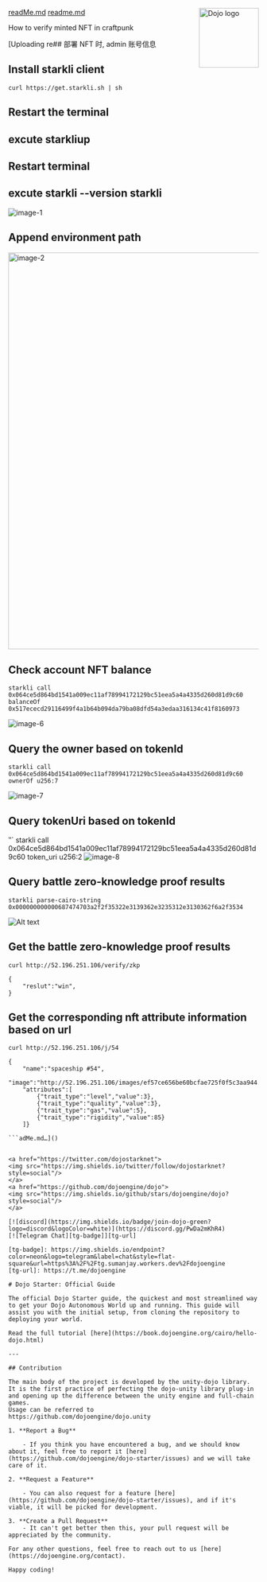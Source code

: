 [readMe.md](https://github.com/creayCryptor/unity-dojo-contract/files/13797445/readMe.md)<picture>
  <source media="(prefers-color-scheme: dark)" srcset=".github/mark-dark.svg">
  <img alt="Dojo logo" align="right" width="120" src=".github/mark-light.svg">
</picture>[readme.md](https://github.com/creayCryptor/unity-dojo-contract/files/13795341/readme.md)

How to verify minted NFT in craftpunk

[Uploading re## 部署 NFT 时, admin 账号信息


## Install starkli client
```
curl https://get.starkli.sh | sh
```

## Restart the terminal
## excute starkliup 
## Restart terminal
## excute starkli --version starkli 

![image-1](https://github.com/creayCryptor/unity-dojo-contract/assets/155175555/ee54d109-a63c-431d-aaf0-d4ddd6596654)

## Append environment path

<img width="798" alt="image-2" src="https://github.com/creayCryptor/unity-dojo-contract/assets/155175555/c6765614-fc40-4c43-b6ec-566ae7851a37">

## Check account NFT balance
```
starkli call 0x064ce5d864bd1541a009ec11af78994172129bc51eea5a4a4335d260d81d9c60 balanceOf 0x517ececd29116499f4a1b64b094da79ba08dfd54a3edaa316134c41f8160973
```
![image-6](https://github.com/creayCryptor/unity-dojo-contract/assets/155175555/7ce2bf45-76ed-46ce-af0a-eb1439bbd915)


## Query the owner based on tokenId
```
starkli call 0x064ce5d864bd1541a009ec11af78994172129bc51eea5a4a4335d260d81d9c60 ownerOf u256:7
```
![image-7](https://github.com/creayCryptor/unity-dojo-contract/assets/155175555/0444922b-6842-469e-bb47-c904b94121dd)


## Query tokenUri based on tokenId
‵‵`
starkli call 0x064ce5d864bd1541a009ec11af78994172129bc51eea5a4a4335d260d81d9c60 token_uri u256:2
![image-8](https://github.com/creayCryptor/unity-dojo-contract/assets/155175555/ed936d04-ab2f-4b45-bc19-81b83a3c6cb7)


## Query battle zero-knowledge proof results
```
starkli parse-cairo-string 0x000000000000687474703a2f2f35322e3139362e3235312e3130362f6a2f3534
```
![Alt text](image-9.png)

## Get the battle zero-knowledge proof results
```
curl http://52.196.251.106/verify/zkp

{
    "reslut":"win", 
}

```
## Get the corresponding nft attribute information based on url

```
curl http://52.196.251.106/j/54

{
    "name":"spaceship #54", 
    "image":"http://52.196.251.106/images/ef57ce656be60bcfae725f0f5c3aa944.png", 
    "attributes":[  
        {"trait_type":"level","value":3},    
        {"trait_type":"quality","value":3},  
        {"trait_type":"gas","value":5},      
        {"trait_type":"rigidity","value":85} 
    ]}

```adMe.md…]()


<a href="https://twitter.com/dojostarknet">
<img src="https://img.shields.io/twitter/follow/dojostarknet?style=social"/>
</a>
<a href="https://github.com/dojoengine/dojo">
<img src="https://img.shields.io/github/stars/dojoengine/dojo?style=social"/>
</a>

[![discord](https://img.shields.io/badge/join-dojo-green?logo=discord&logoColor=white)](https://discord.gg/PwDa2mKhR4)
[![Telegram Chat][tg-badge]][tg-url]

[tg-badge]: https://img.shields.io/endpoint?color=neon&logo=telegram&label=chat&style=flat-square&url=https%3A%2F%2Ftg.sumanjay.workers.dev%2Fdojoengine
[tg-url]: https://t.me/dojoengine

# Dojo Starter: Official Guide

The official Dojo Starter guide, the quickest and most streamlined way to get your Dojo Autonomous World up and running. This guide will assist you with the initial setup, from cloning the repository to deploying your world.

Read the full tutorial [here](https://book.dojoengine.org/cairo/hello-dojo.html)

---

## Contribution

The main body of the project is developed by the unity-dojo library.
It is the first practice of perfecting the dojo-unity library plug-in and opening up the difference between the unity engine and full-chain games.
Usage can be referred to
https://github.com/dojoengine/dojo.unity

1. **Report a Bug**

    - If you think you have encountered a bug, and we should know about it, feel free to report it [here](https://github.com/dojoengine/dojo-starter/issues) and we will take care of it.

2. **Request a Feature**

    - You can also request for a feature [here](https://github.com/dojoengine/dojo-starter/issues), and if it's viable, it will be picked for development.

3. **Create a Pull Request**
    - It can't get better then this, your pull request will be appreciated by the community.

For any other questions, feel free to reach out to us [here](https://dojoengine.org/contact).

Happy coding!
